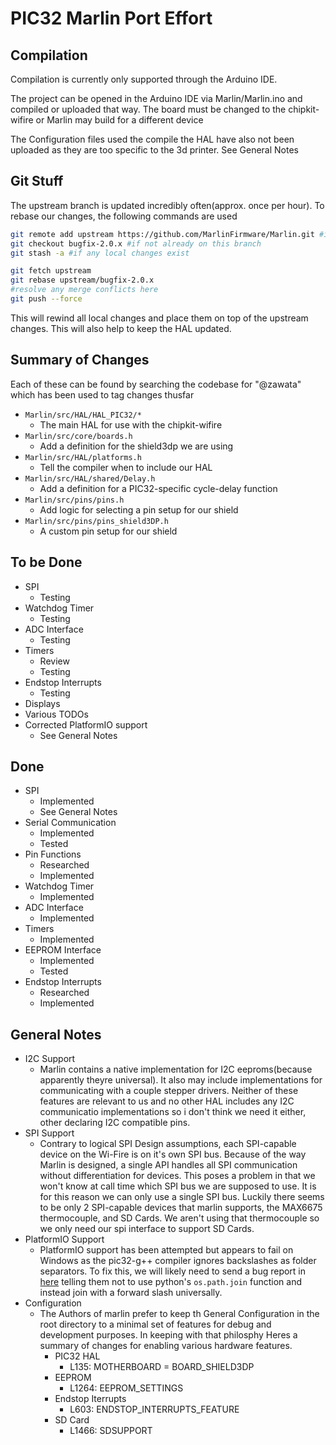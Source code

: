 # PIC32 Marlin Port Effort

## Compilation
Compilation is currently only supported through the Arduino IDE.

The project can be opened in the Arduino IDE via Marlin/Marlin.ino and compiled or uploaded that way. The board must be changed to the chipkit-wifire or Marlin may build for a different device

The Configuration files used the compile the HAL have also not been uploaded as they are too specific to the 3d printer. See General Notes

## Git Stuff
The upstream branch is updated incredibly often(approx. once per hour). To rebase our changes, the following commands are used
```bash
git remote add upstream https://github.com/MarlinFirmware/Marlin.git #if not already added
git checkout bugfix-2.0.x #if not already on this branch
git stash -a #if any local changes exist

git fetch upstream
git rebase upstream/bugfix-2.0.x
#resolve any merge conflicts here
git push --force
```
This will rewind all local changes and place them on top of the upstream changes. This will also help to keep the HAL updated.

## Summary of Changes
Each of these can be found by searching the codebase for "@zawata" which has been used to tag changes thusfar
- `Marlin/src/HAL/HAL_PIC32/*`
    - The main HAL for use with the chipkit-wifire
- `Marlin/src/core/boards.h`
    - Add a definition for the shield3dp we are using
- `Marlin/src/HAL/platforms.h`
    - Tell the compiler when to include our HAL
- `Marlin/src/HAL/shared/Delay.h`
    - Add a definition for a PIC32-specific cycle-delay function
- `Marlin/src/pins/pins.h`
    - Add logic for selecting a pin setup for our shield
- `Marlin/src/pins/pins_shield3DP.h`
    - A custom pin setup for our shield

## To be Done
- SPI
    - Testing
- Watchdog Timer
    - Testing
- ADC Interface
    - Testing
- Timers
    - Review
    - Testing
- Endstop Interrupts
    - Testing
- Displays
- Various TODOs
- Corrected PlatformIO support
    - See General Notes

## Done
- SPI
    - Implemented
    - See General Notes
- Serial Communication
    - Implemented
    - Tested
- Pin Functions
    - Researched
    - Implemented
- Watchdog Timer
    - Implemented
- ADC Interface
    - Implemented
- Timers 
    - Implemented
- EEPROM Interface 
    - Implemented
    - Tested
- Endstop Interrupts
    - Researched
    - Implemented

## General Notes
- I2C Support
    - Marlin contains a native implementation for I2C eeproms(because apparently theyre universal). It also may include implementations for communicating with a couple stepper drivers. Neither of these features are relevant to us and no other HAL includes any I2C communicatio implementations so i don't think we need it either, other declaring I2C compatible pins.
- SPI Support
    - Contrary to logical SPI Design assumptions, each SPI-capable device on the Wi-Fire is on it's own SPI bus. Because of the way Marlin is designed, a single API handles all SPI communication without differentiation for devices. This poses a problem in that we won't know at call time which SPI bus we are supposed to use. It is for this reason we can only use a single SPI bus. Luckily there seems to be only 2 SPI-capable devices that marlin supports, the MAX6675 thermocouple, and SD Cards. We aren't using that thermocouple so we only need our spi interface to support SD Cards.
- PlatformIO Support
    - PlatformIO support has been attempted but appears to fail on Windows as the pic32-g++ compiler ignores backslashes as folder separators. To fix this, we will likely need to send a bug report in [here](https://github.com/platformio/platform-microchippic32) telling them not to use python's `os.path.join` function and instead join with a forward slash universally.
- Configuration
    - The Authors of marlin prefer to keep th General Configuration in the root directory to a minimal set of features for debug and development purposes. In keeping with that philosphy Heres a summary of changes for enabling various hardware features.
        - PIC32 HAL
            - L135: MOTHERBOARD = BOARD_SHIELD3DP
        - EEPROM
            - L1264: EEPROM_SETTINGS
        - Endstop Iterrupts
            - L603: ENDSTOP_INTERRUPTS_FEATURE
        - SD Card
            - L1466: SDSUPPORT